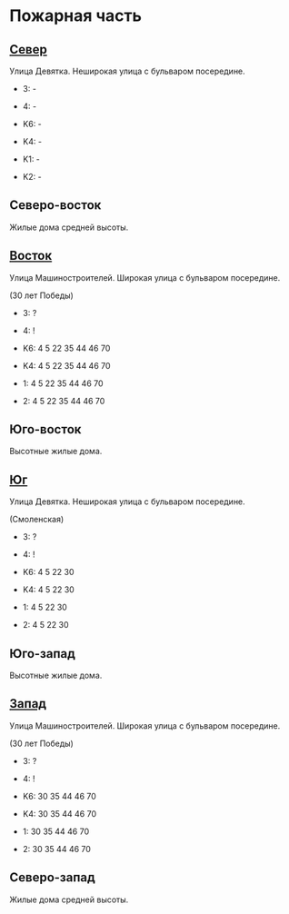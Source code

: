 # Пожарная часть

## [Север](./10520045.md)

Улица Девятка.
Неширокая улица с бульваром посередине.

* 3:    -
* 4:    -

* K6:   -
* K4:   -
* K1:   -
* K2:   -

## Северо-восток

Жилые дома средней высоты.

## [Восток](./10530050.md)

Улица Машиностроителей.
Широкая улица с бульваром посередине.

(30 лет Победы)

* 3:    ?
* 4:    !

* K6:   4   5   22  35  44  46  70
* K4:   4   5   22  35  44  46  70
* 1:    4   5   22  35  44  46  70
* 2:    4   5   22  35  44  46  70

## Юго-восток

Высотные жилые дома.

## [Юг](./10520060.md)

Улица Девятка.
Неширокая улица с бульваром посередине.

(Смоленская)

* 3:    ?
* 4:    !

* K6:   4   5   22  30
* K4:   4   5   22  30
* 1:    4   5   22  30
* 2:    4   5   22  30

## Юго-запад

Высотные жилые дома.

## [Запад](./10515050.md)

Улица Машиностроителей.
Широкая улица с бульваром посередине.

(30 лет Победы)

* 3:    ?
* 4:    !

* K6:   30  35  44  46  70
* K4:   30  35  44  46  70
* 1:    30  35  44  46  70
* 2:    30  35  44  46  70

## Северо-запад

Жилые дома средней высоты.
